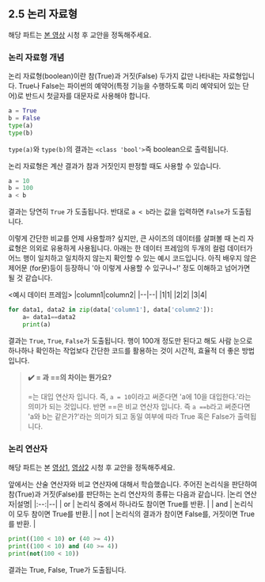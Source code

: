 ﻿## 2.5 논리 자료형
해당 파트는 [본 영상](https://www.youtube.com/watch?v=lLmZS-l27aw&list=PLGPF8gvWLYypeEoFNTfSHdFL5WRLAfmmm&index=46) 시청 후 교안을 정독해주세요. 

### 논리 자료형 개념
논리 자료형(boolean)이란 참(True)과 거짓(False) 두가지 값만 나타내는 자료형입니다.  True나 False는 파이썬의 예약어(특정 기능을 수행하도록 미리 예약되어 있는 단어)로 반드시 첫글자를 대문자로 사용해야 합니다. 
```python
a = True
b = False
type(a)
type(b)
```
`type(a)`와 `type(b)`의 결과는 `<class 'bool'>`즉 boolean으로 출력됩니다. 

논리 자료형은 계산 결과가 참과 거짓인지 판정할 때도 사용할 수 있습니다. 
```python
a = 10
b = 100
a < b
```
결과는 당연히 `True` 가 도출됩니다. 반대로 `a < b`라는 값을 입력하면 `False`가 도출됩니다. 

이렇게 간단한 비교를 언제 사용할까? 싶지만, 큰 사이즈의 데이터를 살펴볼 때 논리 자료형은 의외로 유용하게 사용됩니다. 아래는 한 데이터 프레임의 두개의 컬럼 데이터가 어느 행이 일치하고 일치하지 않는지 확인할 수 있는 예시 코드입니다. 아직 배우지 않은 제어문 (for문)등이  등장하니 '아 이렇게 사용할 수 있구나~!' 정도 이해하고 넘어가면 될 것 같습니다. 

<예시 데이터 프레임>
|column1|column2|
|--|--|
|1|1|
|2|2|
|3|4|
```python
for data1, data2 in zip(data['column1'], data['column2']):
	a= data1==data2
	print(a)
```
결과는 `True`, `True`, `False`가 도출됩니다. 행이 100개 정도만 된다고 해도 사람 눈으로 하나하나 확인하는 작업보다 간단한 코드를 활용하는 것이 시간적, 효율적 더 좋은 방법입니다. 

> **✔️ = 과 ==의 차이는 뭔가요?**
> 
> =는 대입 연산자 입니다. 즉, `a = 10`이라고 써준다면 'a에 10을 대입한다.'라는 의미가 되는 것입니다. 
> 반면 ==은 비교 연산자 입니다. 즉 `a ==b`라고 써준다면 'a와 b는 같은가?'라는 의미가 되고 동일 여부에 따라 True 혹은 False가 출력됩니다. 

### 논리 연산자 
해당 파트는 본 [영상1](https://www.youtube.com/watch?v=zzT6lYYQ3co&list=PLGPF8gvWLYypeEoFNTfSHdFL5WRLAfmmm&index=48), [영상2](https://www.youtube.com/watch?v=h3bXbjaEymg&list=PLGPF8gvWLYypeEoFNTfSHdFL5WRLAfmmm&index=49) 시청 후 교안을 정독해주세요. 

앞에서는 산술 연산자와 비교 연산자에 대해서 학습했습니다. 주어진 논리식을 판단하여 참(True)과 거짓(False)를 판단하는 논리 연산자의 종류는 다음과 같습니다. 
|논리 연산자|설명|
|:--:|--|
| or | 논리식 중에서 하나라도 참이면 True를 반환. |
| and | 논리식이 모두 참이면 True를 반환.|
| not | 논리식의 결과가 참이면 False를, 거짓이면 True를 반환. |

```python
print((100 < 10) or (40 >= 4))
print((100 < 10) and (40 >= 4))
print(not(100 < 10))
```
결과는 True, False, True가 도출됩니다. 
